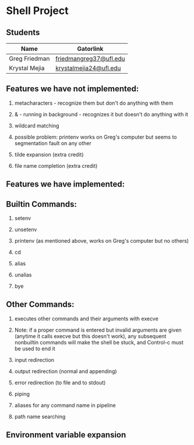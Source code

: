Shell Project
==========================

Students
--------

Name             | Gatorlink
-----------------|----------
Greg Friedman    | friedmangreg37@ufl.edu
Krystal Mejia    | krystalmejia24@ufl.edu



Features we have not implemented:
---------------------------------
1. metacharacters - recognize them but don't do anything with them
	
2. & - running in background - recognizes it but doesn't do anything with it

3. wildcard matching

4. possible problem: printenv works on Greg's computer but seems to segmentation fault on any other

5. tilde expansion (extra credit)

6. file name completion (extra credit)



Features we have implemented:
-----------------------------
Builtin Commands:
----------------
1. setenv

2. unsetenv

3. printenv (as mentioned above, works on Greg's computer but no others)

4. cd

5. alias

6. unalias

7. bye

Other Commands:
--------------

1. executes other commands and their arguments with execve

2. Note: if a proper command is entered but invalid arguments are given (anytime it calls execve but this doesn't work), any subsequent nonbuiltin commands will make the shell be stuck, and Control-c must be used to end it

3. input redirection

4. output redirection (normal and appending)

5. error redirection (to file and to stdout)

6. piping

7. aliases for any command name in pipeline

8. path name searching

Environment variable expansion
------------------------------

